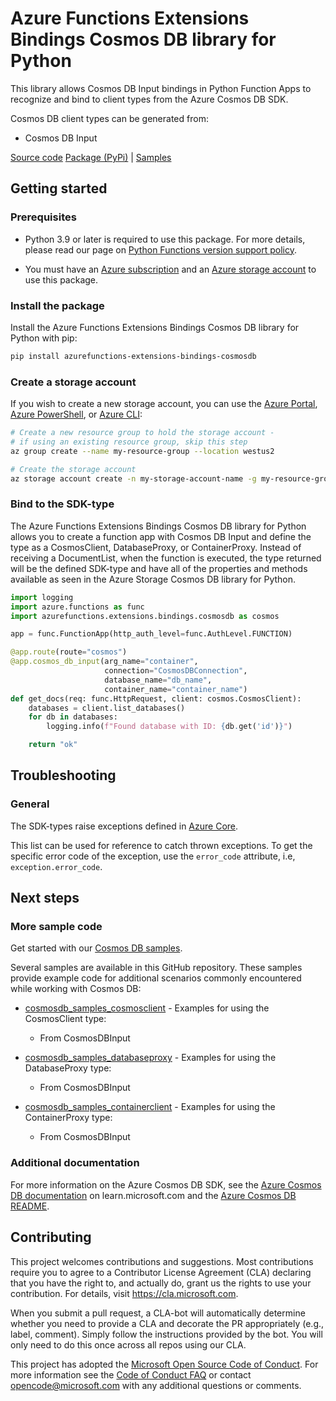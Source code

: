 # Azure Functions Extensions Bindings Cosmos DB library for Python
This library allows Cosmos DB Input bindings in Python Function Apps to recognize and bind to client types from the
Azure Cosmos DB SDK.

Cosmos DB client types can be generated from:

* Cosmos DB Input

[Source code](https://github.com/Azure/azure-functions-python-extensions/tree/dev/azurefunctions-extensions-bindings-cosmosdb)
[Package (PyPi)](https://pypi.org/project/azurefunctions-extensions-bindings-cosmosdb/)
| [Samples](https://github.com/Azure/azure-functions-python-extensions/tree/dev/azurefunctions-extensions-bindings-cosmosdb/samples)


## Getting started

### Prerequisites
* Python 3.9 or later is required to use this package. For more details, please read our page on [Python Functions version support policy](https://learn.microsoft.com/en-us/azure/azure-functions/functions-versions?tabs=isolated-process%2Cv4&pivots=programming-language-python#languages).

* You must have an [Azure subscription](https://azure.microsoft.com/free/) and an
[Azure storage account](https://docs.microsoft.com/azure/storage/common/storage-account-overview) to use this package.

### Install the package
Install the Azure Functions Extensions Bindings Cosmos DB library for Python with pip:

```bash
pip install azurefunctions-extensions-bindings-cosmosdb
```

### Create a storage account
If you wish to create a new storage account, you can use the
[Azure Portal](https://docs.microsoft.com/azure/storage/common/storage-quickstart-create-account?tabs=azure-portal),
[Azure PowerShell](https://docs.microsoft.com/azure/storage/common/storage-quickstart-create-account?tabs=azure-powershell),
or [Azure CLI](https://docs.microsoft.com/azure/storage/common/storage-quickstart-create-account?tabs=azure-cli):

```bash
# Create a new resource group to hold the storage account -
# if using an existing resource group, skip this step
az group create --name my-resource-group --location westus2

# Create the storage account
az storage account create -n my-storage-account-name -g my-resource-group
```

### Bind to the SDK-type
The Azure Functions Extensions Bindings Cosmos DB library for Python allows you to create a function app with
Cosmos DB Input and define the type as a CosmosClient, DatabaseProxy, or ContainerProxy. Instead of receiving
a DocumentList, when the function is executed, the type returned will be the defined SDK-type and have all of the
properties and methods available as seen in the Azure Storage Cosmos DB library for Python.


```python
import logging
import azure.functions as func
import azurefunctions.extensions.bindings.cosmosdb as cosmos

app = func.FunctionApp(http_auth_level=func.AuthLevel.FUNCTION)

@app.route(route="cosmos")
@app.cosmos_db_input(arg_name="container",
                     connection="CosmosDBConnection",
                     database_name="db_name",
                     container_name="container_name")
def get_docs(req: func.HttpRequest, client: cosmos.CosmosClient):
    databases = client.list_databases()
    for db in databases:
        logging.info(f"Found database with ID: {db.get('id')}")

    return "ok"
```

## Troubleshooting
### General
The SDK-types raise exceptions defined in [Azure Core](https://github.com/Azure/azure-sdk-for-python/blob/main/sdk/core/azure-core/README.md).

This list can be used for reference to catch thrown exceptions. To get the specific error code of the exception, use the `error_code` attribute, i.e, `exception.error_code`.

## Next steps

### More sample code

Get started with our [Cosmos DB samples](https://github.com/Azure/azure-functions-python-extensions/tree/dev/azurefunctions-extensions-bindings-cosmosdb/samples).

Several samples are available in this GitHub repository. These samples provide example code for additional scenarios commonly encountered while working with Cosmos DB:

* [cosmosdb_samples_cosmosclient](https://github.com/Azure/azure-functions-python-extensions/tree/dev/azurefunctions-extensions-binding-cosmosdb/samples/cosmosdb_samples_cosmosclient)  - Examples for using the CosmosClient type:
    * From CosmosDBInput

* [cosmosdb_samples_databaseproxy](https://github.com/Azure/azure-functions-python-extensions/tree/dev/azurefunctions-extensions-bindings-cosmosdb/samples/cosmosdb_samples_databaseproxy) - Examples for using the DatabaseProxy type:
    * From CosmosDBInput

* [cosmosdb_samples_containerclient](https://github.com/Azure/azure-functions-python-extensions/tree/dev/azurefunctions-extensions-bindings-cosmosdb/samples/cosmosdb_samples_containerproxy) - Examples for using the ContainerProxy type:
    * From CosmosDBInput

### Additional documentation
For more information on the Azure Cosmos DB SDK, see the [Azure Cosmos DB documentation](https://learn.microsoft.com/en-us/azure/cosmos-db/) on learn.microsoft.com
and the [Azure Cosmos DB README](https://github.com/Azure/azure-sdk-for-python/tree/main/sdk/cosmos/azure-cosmos).

## Contributing
This project welcomes contributions and suggestions.  Most contributions require you to agree to a Contributor License Agreement (CLA) declaring that you have the right to, and actually do, grant us the rights to use your contribution. For details, visit https://cla.microsoft.com.

When you submit a pull request, a CLA-bot will automatically determine whether you need to provide a CLA and decorate the PR appropriately (e.g., label, comment). Simply follow the instructions provided by the bot. You will only need to do this once across all repos using our CLA.

This project has adopted the [Microsoft Open Source Code of Conduct](https://opensource.microsoft.com/codeofconduct/). For more information see the [Code of Conduct FAQ](https://opensource.microsoft.com/codeofconduct/faq/) or contact [opencode@microsoft.com](mailto:opencode@microsoft.com) with any additional questions or comments.